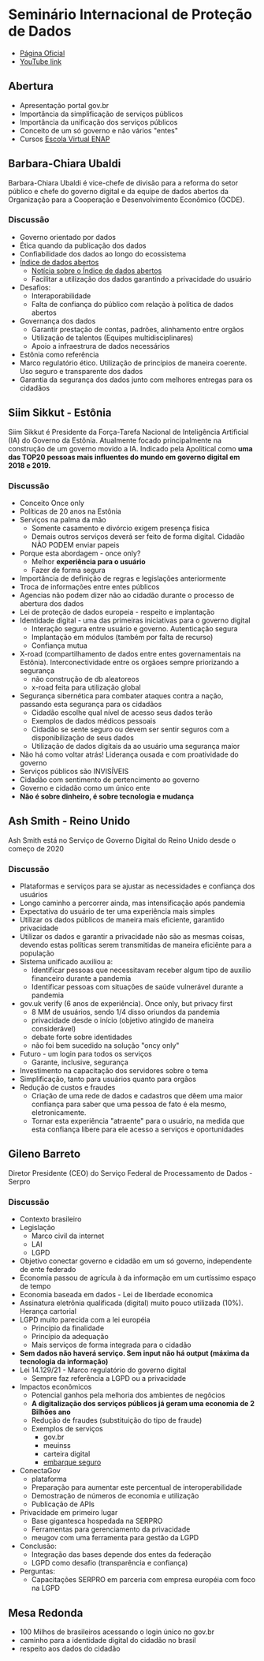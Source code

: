 # Seminário Internacional de Proteção de Dados

- [Página Oficial](https://www.gov.br/governodigital/pt-br/governanca-de-dados/seminario-internacional-de-protecao-de-dados)
- [YouTube link](https://www.youtube.com/watch?v=VROskx8FdtM)

## Abertura

- Apresentação portal gov.br
- Importância da simplificação de serviços públicos
- Importância da unificação dos serviços públicos
- Conceito de um só governo e não vários "entes"
- Cursos [Escola Virtual ENAP](https://www.escolavirtual.gov.br/)

## Barbara-Chiara Ubaldi

Barbara-Chiara Ubaldi é vice-chefe de divisão para a reforma do setor público e chefe do governo digital e da equipe de dados abertos da Organização para a Cooperação e Desenvolvimento Econômico (OCDE). 

### Discussão

- Governo orientado por dados
- Ética quando da publicação dos dados
- Confiabilidade dos dados ao longo do ecossistema
- [Índice de dados abertos](https://index.okfn.org/)
    - [Notícia sobre o Índice de dados abertos](https://www.ok.org.br/noticia/indice-de-dados-abertos-de-dez-cidades-brasileiras-entra-na-fase-de-checagem-dos-dados/#:~:text=O%20objetivo%20do%20%C3%8Dndice%20de,dados%20em%20informa%C3%A7%C3%A3o%2C%20entre%20outras.)
    - Facilitar a utilização dos dados garantindo a privacidade do usuário
- Desafios:
    - Interaporabilidade
    - Falta de confiança do público com relação à política de dados abertos
- Governança dos dados
    - Garantir prestação de contas, padrões, alinhamento entre orgãos
    - Utilização de talentos (Equipes multidisciplinares)
    - Apoio a infraestrura de dados necessários
- Estônia como referência
- Marco regulatório ético. Utilização de princípios de maneira coerente. Uso seguro e transparente dos dados
- Garantia da segurança dos dados junto com melhores entregas para os cidadãos

## Siim Sikkut - Estônia

Siim Sikkut é Presidente da Força-Tarefa Nacional de Inteligência Artificial (IA) do Governo da Estônia. Atualmente focado principalmente na construção de um governo movido a IA. Indicado pela Apolitical como **uma das TOP20 pessoas mais influentes do mundo em governo digital em 2018 e 2019.**

### Discussão

- Conceito Once only
- Políticas de 20 anos na Estônia
- Serviços na palma da mão
    - Somente casamento e divórcio exigem presença física
    - Demais outros serviços deverá ser feito de forma digital. Cidadão NÃO PODEM enviar papeis
- Porque esta abordagem - once only?
    - Melhor **experiência para o usuário**
    - Fazer de forma segura
- Importância de definição de regras e legislações anteriormente
- Troca de informações entre entes públicos
- Agencias não podem dizer não ao cidadão durante o processo de abertura dos dados
- Lei de proteção de dados europeia - respeito e implantação
- Identidade digital - uma das primeiras iniciativas para o governo digital
    - Interação segura entre usuário e governo. Autenticação segura
    - Implantação em módulos (também por falta de recurso)
    - Confiança mutua
- X-road (compartilhamento de dados entre entes governamentais na Estônia). Interconectividade entre os orgãoes sempre priorizando a segurança
    - não construção de db aleatoreos
    - x-road feita para utilização global
- Segurança sibernética para combater ataques contra a nação, passando esta segurança para os cidadãos
    - Cidadão escolhe qual nível de acesso seus dados terão
    - Exemplos de dados médicos pessoais
    - Cidadão se sente seguro ou devem ser sentir seguros com a disponibilização de seus dados
    - Utilização de dados digitais da ao usuário uma segurança maior
- Não há como voltar atrás! Liderança ousada e com proatividade do governo
- Serviços públicos são INVISÍVEIS
- Cidadão com sentimento de pertencimento ao governo
- Governo e cidadão como um único ente
- **Não é sobre dinheiro, é sobre tecnologia e mudança**

## Ash Smith - Reino Unido

Ash Smith está no Serviço de Governo Digital do Reino Unido desde o começo de 2020

### Discussão

- Plataformas e serviços para se ajustar as necessidades e confiança dos usuários
- Longo caminho a percorrer ainda, mas intensificação após pandemia
- Expectativa do usuário de ter uma experiência mais simples
- Utilizar os dados públicos de maneira mais eficiente, garantido privacidade
- Utilizar os dados e garantir a privacidade não são as mesmas coisas, devendo estas políticas serem transmitidas de maneira eficiênte para a população
- Sistema unificado auxiliou a:
    - Identificar pessoas que necessitavam receber algum tipo de auxílio financeiro durante a pandemia
    - Identificar pessoas com situações de saúde vulnerável durante a pandemia
- gov.uk verify (6 anos de experiência). Once only, but privacy first
    - 8 MM de usuários, sendo 1/4 disso oriundos da pandemia
    - privacidade desde o início (objetivo atingido de maneira considerável)
    - debate forte sobre identidades
    - não foi bem sucedido na solução "oncy only"
- Futuro - um login para todos os serviços
    - Garante, inclusive, segurança
- Investimento na capacitação dos servidores sobre o tema
- Simplificação, tanto para usuários quanto para orgãos
- Redução de custos e fraudes
    - Criação de uma rede de dados e cadastros que dêem uma maior confiança para saber que uma pessoa de fato é ela mesmo, eletronicamente.
    - Tornar esta experiência "atraente" para o usuário, na medida que esta confiança libere para ele acesso a serviços e oportunidades

## Gileno Barreto

Diretor Presidente (CEO) do Serviço Federal de Processamento de Dados - Serpro

### Discussão

- Contexto brasileiro
- Legislação
    - Marco civil da internet
    - LAI
    - LGPD
- Objetivo conectar governo e cidadão em um só governo, independente de ente federado
- Economia passou de agrícula à da informação em um curtíssimo espaço de tempo
- Economia baseada em dados - Lei de liberdade economica
- Assinatura eletrônia qualificada (digital) muito pouco utilizada (10%). Herança cartorial
- LGPD muito parecida com a lei européia
    - Princípio da finalidade
    - Princípio da adequação
    - Mais serviços de forma integrada para o cidadão
- **Sem dados não haverá serviço. Sem input não há output (máxima da tecnologia da informação)**
- Lei 14.129/21 - Marco regulatório do governo digital
    - Sempre faz referência a LGPD ou a privacidade
- Impactos econômicos
    - Potencial ganhos pela melhoria dos ambientes de negôcios
    - **A digitalização dos serviços públicos já geram uma economia de 2 Bilhôes ano**
    - Redução de fraudes (substituição do tipo de fraude)
    - Exemplos de serviços
        - gov.br
        - meuinss
        - carteira digital
        - [embarque seguro](https://www.serpro.gov.br/menu/noticias/noticias-2020/serpro-embarque-seguro-reconhecimento-facial)
- ConectaGov
    - plataforma
    - Preparação para aumentar este percentual de interoperabilidade
    - Demostração de números de economia e utilização
    - Publicação de APIs
- Privacidade em primeiro lugar
    - Base gigantesca hospedada na SERPRO
    - Ferramentas para gerenciamento da privacidade
    - meugov com uma ferramenta para gestão da LGPD
- Conclusão:
    - Integração das bases depende dos entes da federação
    - LGPD como desafio (transparência e confiança)
- Perguntas:
    - Capacitações SERPRO em parceria com empresa européia com foco na LGPD

## Mesa Redonda
- 100 Milhos de brasileiros acessando o login único no gov.br
- caminho para a identidade digital do cidadão no brasil
- respeito aos dados do cidadão











